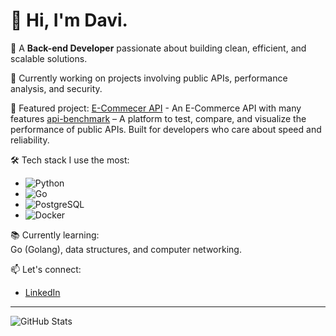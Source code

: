 # 👋 Hi, I'm Davi.

🎯 A **Back-end Developer** passionate about building clean, efficient, and scalable solutions.

💼 Currently working on projects involving public APIs, performance analysis, and security.

🚀 Featured project:
[E-Commecer API](https://github.com/daviolvr/E-Commerce-API) - An E-Commerce API with many features
[api-benchmark](https://github.com/daviolvr/api-benchmark) – A platform to test, compare, and visualize the performance of public APIs. Built for developers who care about speed and reliability.

🛠️ Tech stack I use the most:
- ![Python](https://img.shields.io/badge/Python-3776AB?style=flat&logo=python&logoColor=white)
- ![Go](https://img.shields.io/badge/Go-00ADD8?style=flat&logo=go&logoColor=white)
- ![PostgreSQL](https://img.shields.io/badge/PostgreSQL-336791?style=flat&logo=postgresql&logoColor=white)
- ![Docker](https://img.shields.io/badge/Docker-2496ED?style=flat&logo=docker&logoColor=white)

📚 Currently learning:  
Go (Golang), data structures, and computer networking.

📫 Let's connect:
- [LinkedIn](https://www.linkedin.com/in/davi-de-oliveira-alves-5b4a56324/)

---

![GitHub Stats](https://github-readme-stats.vercel.app/api?username=daviolvr&show_icons=true&theme=radical&cache_seconds=1800&random=123)


